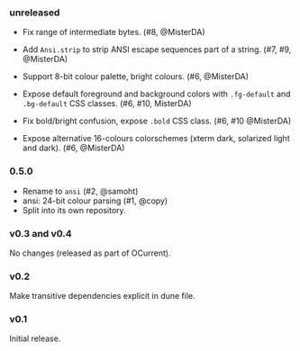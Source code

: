### unreleased

* Fix range of intermediate bytes. (#8, @MisterDA)

* Add `Ansi.strip` to strip ANSI escape sequences part of a string.
  (#7, #9, @MisterDA)

* Support 8-bit colour palette, bright colours. (#6, @MisterDA)

* Expose default foreground and background colors with `.fg-default`
  and `.bg-default` CSS classes. (#6, #10, MisterDA)

* Fix bold/bright confusion, expose `.bold` CSS class. (#6, #10 @MisterDA)

* Expose alternative 16-colours colorschemes (xterm dark, solarized
  light and dark). (#6, @MisterDA)

### 0.5.0

* Rename to `ansi` (#2, @samoht)
* ansi: 24-bit colour parsing (#1, @copy)
* Split into its own repository.

### v0.3 and v0.4

No changes (released as part of OCurrent).

### v0.2

Make transitive dependencies explicit in dune file.

### v0.1

Initial release.
